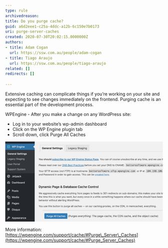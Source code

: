 ```yaml
---
type: rule
archivedreason: 
title: Do you purge cache?
guid: a6d2eee1-c25a-4ddc-a12b-6c150e7b0173
uri: purge-server-caches
created: 2020-07-30T20:02:15.0000000Z
authors:
- title: Adam Cogan
  url: https://ssw.com.au/people/adam-cogan
- title: Tiago Araujo
  url: https://ssw.com.au/people/tiago-araujo
related: []
redirects: []

---
```


Extensive caching can complicate things if you’re working on your site and expecting to see changes immediately on the frontend. Purging cache is an essential part of the development process.

<!--endintro-->

WPEngine - After you make a change on any WordPress site:



* Log in to your website’s wp-admin dashboard
* Click on the WP Engine plugin tab
* Scroll down, click Purge All Caches


![Figure: Make sure you "Purge All Caches" after making changes - This will allow others to see the changes immediately](purge-cache-wpengine-wordpress.png)  

More information: [https://wpengine.com/support/cache/#Purge\_Server\_Caches](https://wpengine.com/support/cache/#Purge_Server_Caches)
